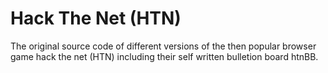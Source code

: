 # Hack The Net (HTN)

The original source code of different versions of the then
popular browser game hack the net (HTN) including their
self written bulletion board htnBB.
